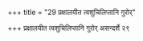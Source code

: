 +++
title = "29 प्रक्षालयीत त्वशुचिलिप्तानि गुरोर्"

+++
प्रक्षालयीत त्वशुचिलिप्तानि गुरोर् असन्दर्शे २९